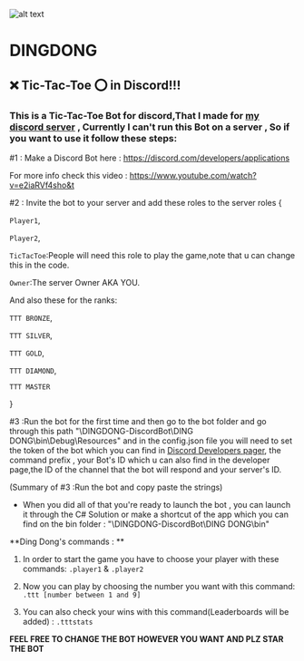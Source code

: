 ![alt text](https://github.com/shaahinfaezi/DINGDONG-DiscordBot/blob/master/DING%20DONG/DD.ico?raw=true) 
# DINGDONG

## :x: Tic-Tac-Toe :o: in Discord!!!


### This is a Tic-Tac-Toe Bot for discord,That I made for [my discord server](https://discord.gg/P2BrjMN) , Currently I can't run this Bot on a server , So if you want to use it follow these steps:


#1 : Make a Discord Bot here : https://discord.com/developers/applications 

For more info check this video : https://www.youtube.com/watch?v=e2iaRVf4sho&t

#2 : Invite the bot to your server and add these roles to the server roles 
{

`Player1`,

`Player2`,

`TicTacToe`:People will need this role to play the game,note that u can change this in the code.

`Owner`:The server Owner AKA YOU.

And also these for the ranks:

`TTT BRONZE`,

`TTT SILVER`,

`TTT GOLD`,

`TTT DIAMOND`,

`TTT MASTER`

}

#3 :Run the bot for the first time and then go to the bot folder and go through this path "\DINGDONG-DiscordBot\DING DONG\bin\Debug\Resources" and in the config.json file you will need to set the token of the bot which you can find in [Discord Developers pager](https://discord.com/developers/applications), the command prefix , your Bot's ID which u can also find in the developer page,the ID of the channel that the bot will respond and your server's ID.

(Summary of #3 :Run the bot and copy paste the strings)

* When you did all of that you're ready to launch the bot , you can launch it through the C# Solution or make a shortcut of the app which you can find on the bin folder : "\DINGDONG-DiscordBot\DING DONG\bin" 



**Ding Dong's commands : **

 1.  In order to start the game you have to choose your player with these commands: `.player1` & `.player2`

 2.  Now you can play by choosing the number you want with this command:  `.ttt [number between 1 and 9]`

 3. You can also check your wins with this command(Leaderboards will be added) : `.tttstats`



**__FEEL FREE TO CHANGE THE BOT HOWEVER YOU WANT AND PLZ STAR THE BOT__**






